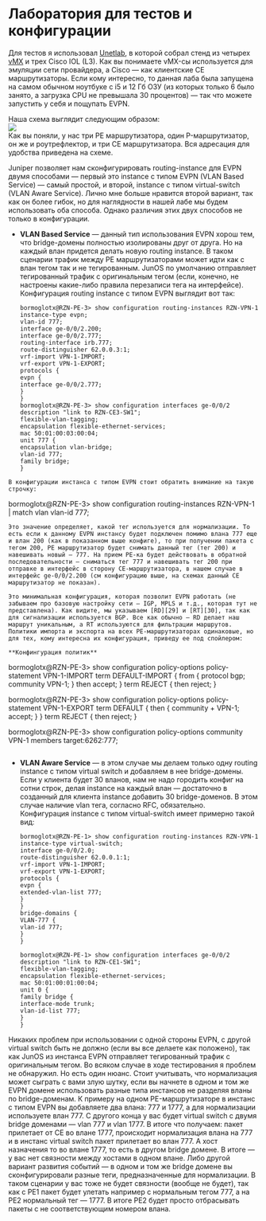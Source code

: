 # Лаборатория для тестов и конфигурации

Для тестов я использовал [Unetlab](http://www.unetlab.com/), в которой собрал стенд из четырех [vMX](http://www.juniper.net/us/en/products-services/routing/mx-series/vmx/) и трех Cisco IOL \(L3\). Как вы понимаете vMX-сы используется для эмуляции сети провайдера, а Cisco — как клиентские CE маршрутизаторы. Если кому интересно, то данная лаба была запущена на самом обычном ноутбуке с i5 и 12 Гб ОЗУ \(из которых только 6 было занято, а загрузка CPU не превышала 30 процентов\) — так что можете запустить у себя и пощупать EVPN.

Наша схема выглядит следующим образом:  
![](https://habrastorage.org/files/3b1/9ae/ec8/3b19aeec87ac413ca55797acec6184c6.png)  
Как вы поняли, у нас три PE маршрутизатора, один P-маршрутизатор, он же и роутрефлектор, и три CE маршрутизатора. Вся адресация для удобства приведена на схеме.

Juniper позволяет нам сконфигурировать routing-instance для EVPN двумя способами — первый это instance с типом EVPN \(VLAN Based Service\) — самый простой, и второй, instance с типом virtual-switch \(VLAN Aware Service\). Лично мне больше нравится второй вариант, так как он более гибок, но для наглядности в нашей лабе мы будем использовать оба способа. Однако различия этих двух способов не только в конфигурации.

* **VLAN Based Service** — данный тип использования EVPN хорош тем, что bridge-домены полностью изолированы друг от друга. Но на каждый влан придется делать новую routing instance. В таком сценарии трафик между PE маршрутизаторами может идти как с влан тегом так и не тегированным. JunOS по умолчанию отправляет тегированный трафик с оригинальным тегом \(если, конечно, не настроены какие-либо правила перезаписи тега на интерфейсе\).  
  Конфигурация routing instance с типом EVPN выглядит вот так:

  ```text
  bormoglotx@RZN-PE-3> show configuration routing-instances RZN-VPN-1
  instance-type evpn;
  vlan-id 777;
  interface ge-0/0/2.200;
  interface ge-0/0/2.777;
  routing-interface irb.777;
  route-distinguisher 62.0.0.3:1;
  vrf-import VPN-1-IMPORT;
  vrf-export VPN-1-EXPORT;
  protocols {
  evpn {
  interface ge-0/0/2.777;
  }
  }
  bormoglotx@RZN-PE-3> show configuration interfaces ge-0/0/2
  description "link to RZN-CE3-SW1";
  flexible-vlan-tagging;
  encapsulation flexible-ethernet-services;
  mac 50:01:00:03:00:04;
  unit 777 {
  encapsulation vlan-bridge;
  vlan-id 777;
  family bridge;
  }
  ```

```text
В конфигурации инстанса с типом EVPN стоит обратить внимание на такую строчку:
```

bormoglotx@RZN-PE-3&gt; show configuration routing-instances RZN-VPN-1 \| match vlan vlan-id 777;

```text
Это значение определяет, какой тег используется для нормализации. То есть если к данному EVPN инстансу будет подключен помимо влана 777 еще и влан 200 (как в показанном выше конфиге), то при получении пакета с тегом 200, PE маршрутизатор будет снимать данный тег (тег 200) и навешивать новый — 777. На прием PE-ка будет действовать в обратной последовательности — сниматься тег 777 и навешивать тег 200 при отправке в интерфейс в сторону CE-маршрутизатора, в нашем случае в интерфейс ge-0/0/2.200 (см конфигурацию выше, на схемах данный CE маршрутизатор не показан).  

Это минимальная конфигурация, которая позволит EVPN работать (не забываем про базовую настройку сети — IGP, MPLS и т.д., которая тут не представлена). Как видите, мы указываем [RD][29] и [RT][30], так как для сигнализации используется BGP. Все как обычно — RD делает наш маршрут уникальным, а RT используются для фильтрации маршрутов. Политики импорта и экспорта на всех PE-маршрутизаторах одинаковые, но для тех, кому интересна их конфигурация, приведу ее под спойлером:  

**Конфингурация политик**
```

bormoglotx@RZN-PE-3&gt; show configuration policy-options policy-statement VPN-1-IMPORT term DEFAULT-IMPORT { from { protocol bgp; community VPN-1; } then accept; } term REJECT { then reject; }

bormoglotx@RZN-PE-3&gt; show configuration policy-options policy-statement VPN-1-EXPORT term DEFAULT { then { community + VPN-1; accept; } } term REJECT { then reject; }

bormoglotx@RZN-PE-3&gt; show configuration policy-options community VPN-1 members target:6262:777;

```text

```

* **VLAN Aware Service** — в этом случае мы делаем только одну routing instance с типом virtual switch и добавляем в нее bridge-домены. Если у клиента будет 30 вланов, нам не надо городить конфиг на сотни строк, делая instance на каждый влан — достаточно в созданный для клиента instance добавить 30 bridge-доменов. В этом случае наличие vlan тега, согласно RFC, обязательно.  
  Конфигурация instance с типом virtual-switch имеет примерно такой вид:

  ```text
  bormoglotx@RZN-PE-1> show configuration routing-instances RZN-VPN-1
  instance-type virtual-switch;
  interface ge-0/0/2.0;
  route-distinguisher 62.0.0.1:1;
  vrf-import VPN-1-IMPORT;
  vrf-export VPN-1-EXPORT;
  protocols {
  evpn {
  extended-vlan-list 777;
  }
  }
  bridge-domains {
  VLAN-777 {
  vlan-id 777;
  }
  }

  bormoglotx@RZN-PE-1> show configuration interfaces ge-0/0/2
  description "link to RZN-CE1-SW1";
  flexible-vlan-tagging;
  encapsulation flexible-ethernet-services;
  mac 50:01:00:01:00:04;
  unit 0 {
  family bridge {
  interface-mode trunk;
  vlan-id-list 777;
  }
  }
  ```

Никаких проблем при использовании с одной стороны EVPN, с другой virtual switch быть не должно \(если вы все делаете как положено\), так как JunOS из инстанса EVPN отправляет тегированный трафик с оригинальным тегом. Во всяком случае в ходе тестирования я проблем не обнаружил. Но есть один нюанс. Стоит учитывать, что нормализация может сыграть с вами злую шутку, если вы начнете в одном и том же EVPN домене использовать разные типа инстансов не разделяя вланы по bridge-доменам. К примеру на одном PE-маршрутизаторе в инстанс с типом EVPN вы добавляете два влана: 777 и 1777, а для нормализации используете влан 777. С другого конца у вас будет virtual switch с двумя bridge доменами — vlan 777 и vlan 1777. В итоге что получаем: пакет прилетает от CE во влане 1777, происходит нормализация влана на 777 и в инстанс virtual switch пакет прилетает во влан 777. А хост назначения то во влане 1777, то есть в другом bridge домене. В итоге — у вас нет связности между хостами в одном влане. Либо другой вариант развития событий — в одном и том же bridge домене вы сконфигурировали разные теги, предназначенные для нормализации. В таком сценарии у вас тоже не будет связности \(вообще не будет\), так как с PE1 пакет будет улетать например с нормальным тегом 777, а на PE2 нормальный тег — 1777. В итоге PE2 будет просто отбрасывать пакеты с не соответствующим номером влана.

